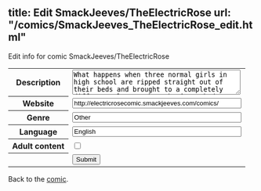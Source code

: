 title: Edit SmackJeeves/TheElectricRose
url: "/comics/SmackJeeves_TheElectricRose_edit.html"
---
Edit info for comic SmackJeeves/TheElectricRose

<form name="comic" action="http://gaepostmail.appspot.com/comic/" method="post">
<table class="comicinfo">
<tr>
<th>Description</th><td><textarea name="description" cols="40" rows="3">What happens when three normal girls in high school are ripped straight out of their beds and brought to a completely different planet? Why, they’re asked to save it, of course! Agreeing to become a Barrier Guardian could mean the lives of Elysia and her friends, but choosing not to could mean the end of their world. So what do they do? And will these three girls even survive long enough to decide?</textarea></td>
</tr>
<tr>
<th>Website</th><td><input type="text" name="url" value="http://electricrosecomic.smackjeeves.com/comics/" size="40"/></td>
</tr>
<tr>
<th>Genre</th><td><input type="text" name="genre" value="Other" size="40"/></td>
</tr>
<tr>
<th>Language</th><td><input type="text" name="language" value="English" size="40"/></td>
</tr>
<tr>
<th>Adult content</th><td><input type="checkbox" name="adult" value="adult" /></td>
</tr>
<tr>
<th></th><td>
<input type="hidden" name="comic" value="SmackJeeves_TheElectricRose" />
<input type="submit" name="submit" value="Submit" />
</td>
</tr>
</table>
</form>

Back to the [comic](SmackJeeves_TheElectricRose.html).
